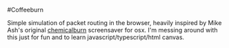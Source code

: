 #Coffeeburn

Simple simulation of packet routing in the browser, heavily inspired by Mike Ash's original [chemicalburn](https://mikeash.com/software/chemicalburn/) screensaver for osx.
I'm messing around with this just for fun and to learn javascript/typescript/html canvas.
